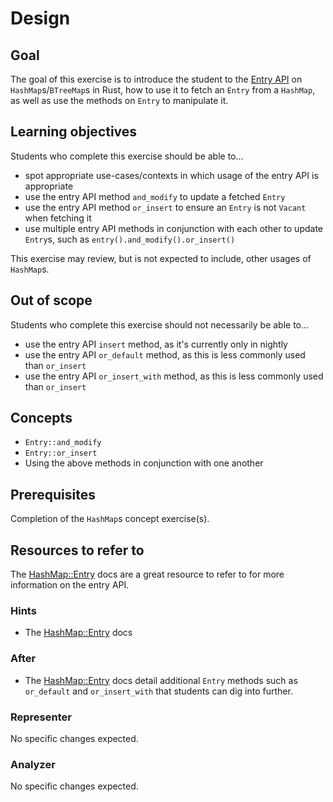 # Design

## Goal

The goal of this exercise is to introduce the student to the [Entry API](https://doc.rust-lang.org/std/collections/hash_map/enum.Entry.html) on `HashMap`s/`BTreeMap`s in Rust, how to use it to fetch an `Entry` from a `HashMap`, as well as use the methods on `Entry` to manipulate it.

## Learning objectives

Students who complete this exercise should be able to...

- spot appropriate use-cases/contexts in which usage of the entry API is appropriate
- use the entry API method `and_modify` to update a fetched `Entry`
- use the entry API method `or_insert` to ensure an `Entry` is not `Vacant` when fetching it
- use multiple entry API methods in conjunction with each other to update `Entry`s, such as `entry().and_modify().or_insert()`

This exercise may review, but is not expected to include, other usages of `HashMap`s.

## Out of scope

Students who complete this exercise should not necessarily be able to...

- use the entry API `insert` method, as it's currently only in nightly
- use the entry API `or_default` method, as this is less commonly used than `or_insert`
- use the entry API `or_insert_with` method, as this is less commonly used than `or_insert`

## Concepts

- `Entry::and_modify`
- `Entry::or_insert`
- Using the above methods in conjunction with one another

## Prerequisites

Completion of the `HashMap`s concept exercise(s).

## Resources to refer to

The [HashMap::Entry](https://doc.rust-lang.org/std/collections/hash_map/enum.Entry.html) docs are a great resource to refer to for more information on the entry API.

### Hints

- The [HashMap::Entry](https://doc.rust-lang.org/std/collections/hash_map/enum.Entry.html) docs

### After

- The [HashMap::Entry](https://doc.rust-lang.org/std/collections/hash_map/enum.Entry.html) docs detail additional `Entry` methods such as `or_default` and `or_insert_with` that students can dig into further.

### Representer

No specific changes expected.

### Analyzer

No specific changes expected.
